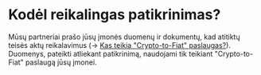 # Kodėl reikalingas patikrinimas?

Mūsų partneriai prašo jūsų įmonės duomenų ir dokumentų, kad atitiktų teisės aktų reikalavimus (→ [Kas teikia "Crypto-to-Fiat" paslaugas?](https://help.request.finance/en/articles/9580731-who-provides-crypto-to-fiat)). Duomenys, pateikti atliekant patikrinimą, naudojami tik teikiant "Crypto-to-Fiat" paslaugą jūsų įmonei.
